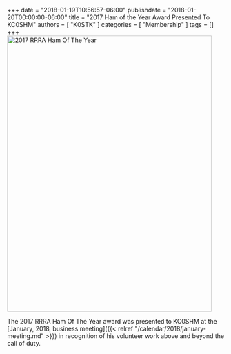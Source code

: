 +++
date = "2018-01-19T10:56:57-06:00"
publishdate = "2018-01-20T00:00:00-06:00"
title = "2017 Ham of the Year Award Presented To KC0SHM"
authors = [ "K0STK" ]
categories = [ "Membership" ]
tags = []
+++
<a data-flickr-embed="true"
href="https://www.flickr.com/photos/rrra-fargo/25892247398/in/dateposted/"
title="2017 RRRA Ham Of The Year"><img src="https://farm5.staticflickr.com/4704/25892247398_34bd6a524f_z.jpg" width="474" height="640" alt="2017 RRRA Ham Of The Year"></a><script async src="//embedr.flickr.com/assets/client-code.js" charset="utf-8"></script>

The 2017 RRRA Ham Of The Year award was presented to KC0SHM at the
[January, 2018, business meeting]({{< relref "/calendar/2018/january-meeting.md" >}})
in recognition of his volunteer work above and beyond the call of duty.
<!--more-->

